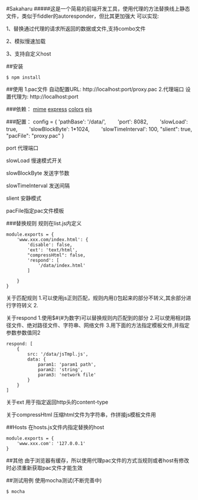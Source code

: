 #Sakaharu
#####这是一个简易的前端开发工具，使用代理的方法替换线上静态文件，类似于fiddler的autoresponder，但比其更加强大
可以实现:

1、替换通过代理的请求所返回的数据或文件,支持combo文件

2、模拟慢速加载

3、支持自定义host

##安装

	$ npm install

##使用
1.pac文件
自动配置URL: http://localhost:port/proxy.pac
2.代理端口
设置代理为: http://localhost:port

###依赖：
[mime](https://github.com/broofa/node-mime)
[express](https://github.com/visionmedia/express)
[colors](https://github.com/Marak/colors.js)
[ejs](https://github.com/visionmedia/ejs)

###配置：
	config = {
		'pathBase': '/data/',
	　　'port': 8082,
	　　'slowLoad': true,
	　　'slowBlockByte': 1*1024,
	　　'slowTimeInterval': 100,
	    "slient": true,
	    "pacFile": "proxy.pac"
	}

port 代理端口

slowLoad 慢速模式开关

slowBlockByte 发送字节数

slowTimeInterval 发送间隔

slient 安静模式

pacFile指定pac文件模板

###替换规则
规则在list.js内定义

	module.exports = {
		'www.xxx.com/index.html': {
			'disable': false,
			'ext': 'text/html',
			"compressHtml": false,
			'respond': [
				'/data/index.html'	
			]
					
		}		
	}

关于匹配规则
1.可以使用js正则匹配，规则内用()包起来的部分不转义,其余部分进行字符转义
2.

关于respond
1.使用$#(#为数字)可以替换规则内匹配到的部分
2.可以使用相对路径文件、绝对路径文件、字符串、网络文件
3.用下面的方法指定模板文件,并指定参数参数值同2

	respond: [
		{
			src: '/data/jsTmpl.js',
			data: {
				param1: 'param1 path',
				param2: 'string',
				param3: 'network file'
			}			
		}
	]

关于ext
用于指定返回http头的content-type

关于compressHtml
压缩html文件为字符串，作拼接js模板文件用

##Hosts
在hosts.js文件内指定替换的host

	module.exports = {
		'www.xxx.com': '127.0.0.1'		
	}

##其他
由于浏览器有缓存，所以使用代理pac文件的方式当规则或者host有修改时必须重新获取pac文件才能生效


##测试用例
使用mocha测试(不断完善中)

	$ mocha
